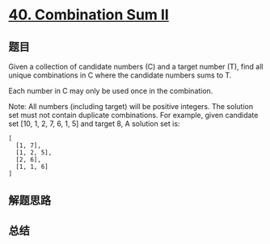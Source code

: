 # [40. Combination Sum II](https://leetcode.com/problems/combination-sum-ii/)

## 题目
Given a collection of candidate numbers (C) and a target number (T), find all unique combinations in C where the candidate numbers sums to T.

Each number in C may only be used once in the combination.

Note:
All numbers (including target) will be positive integers.
The solution set must not contain duplicate combinations.
For example, given candidate set [10, 1, 2, 7, 6, 1, 5] and target 8, 
A solution set is:
``` 
[
  [1, 7],
  [1, 2, 5],
  [2, 6],
  [1, 1, 6]
]
```
## 解题思路


## 总结


